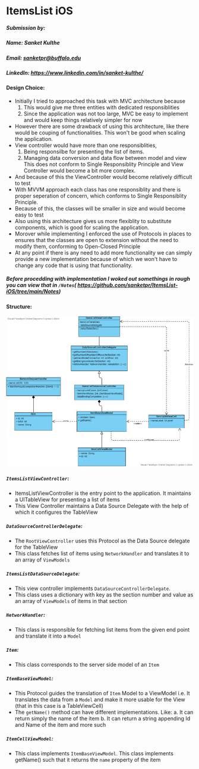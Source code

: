 # ItemsList iOS

##### Submission by:
##### Name: Sanket Kulthe
##### Email: sanketpr@buffalo.edu
##### LinkedIn: https://www.linkedin.com/in/sanket-kulthe/


#### Design Choice:

- Initially I tried to approached this task with MVC architecture because
	1. This would give me three entities with dedicated responsiblities
	2. Since the application was not too large, MVC be easy to implement and would keep things relatively simpler for now
- However there are some drawback of using this architecture, like there would be couping of functionalities. This won't be good when scaling the application.
- View controller would have more than one responsiblities,
	1. Being responsilbe for presenting the list of items.
	2. Managing data conversion and data flow between model and view
  This does not conform to Single Responsiblity Principle and View Controller would become a bit more complex.
- And because of this the ViewController would become relatively difficult to test
- With MVVM approach each class has one responsiblity and there is proper seperation of concern, which conforms to Single Responsiblity Principle.
- Because of this, the classes will be smaller in size and would become easy to test
- Also using this architecture gives us more flexiblity to substitute components, which is good for scaling the application.
- Morover while implementing I enforced the use of Protocols in places to ensures that the classes are open to extension without the need to modify them, conforming to Open-Closed Principle
- At any point if there is any need to add more functionality we can simply provide a new implementation because of which we won't have to change any code that is using that functionality.


##### Before procedding with implementation I woked out somethings in rough you can view that in `/Notes`( https://github.com/sanketpr/ItemsList-iOS/tree/main/Notes)

#### Structure:

![Class Diagram](https://raw.githubusercontent.com/sanketpr/ItemsList-iOS/main/ClassDiagram.jpg)

##### `ItemsListViewController`:
- ItemsListViewController is the entry point to the application. It maintains a UITableView for presenting a list of items
- This View Controller maintains a Data Source Delegate with the help of which it configures the TableView

##### `DataSourceControllerDelegate`:
- The `RootViewController` uses this Protocol as the Data Source delegate for the TableView
- This class fetches list of items using `NetworkHandler` and translates it to an array of `ViewModels`

##### `ItemsListDataSourceDelegate`:
- This view controller implements `DataSourceControllerDelegate`.
- This class uses a dictionary with key as the section number and value as an array of `ViewModels` of items in that section

##### `NetworkHandler`:
- This class is responsible for fetching list items from the given end point and translate it into a `Model`

##### `Item`:
- This class corresponds to the server side model of an `Item`

##### `ItemBaseViewModel`:
- This Protocol guides the translation of `Item` Model to a ViewModel i.e. It translates the data from a `Model` and make it more 
usable for the View (that in this case is a TableViewCell)
- The `getName()` method can have different implementations. 
  Like:
  a. It can return simply the name of the item
  b. It can return a string appending Id and Name of the item
      and more such

##### `ItemCellViewModel`:
- This class implements `ItemBaseViewModel`. This class implements getName() such that it returns the `name` property of the item 
